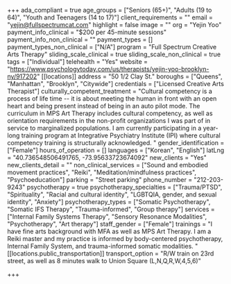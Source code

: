 +++
ada_compliant = true
age_groups = ["Seniors (65+)", "Adults (19 to 64)", "Youth and Teenagers (14 to 17)"]
client_requirements = ""
email = "yejin@fullspectrumcat.com"
highlight = false
image = ""
org = "Yejin Yoo"
payment_info_clinical = "$200 per 45-minute sessions"
payment_info_non_clinical = ""
payment_types = []
payment_types_non_clinical = ["N/A"]
program = "Full Spectrum Creative Arts Therapy"
sliding_scale_clinical = true
sliding_scale_non_clinical = true
tags = ["Individual"]
telehealth = "Yes"
website = "https://www.psychologytoday.com/us/therapists/yejin-yoo-brooklyn-ny/917202"
[[locations]]
address = "50 1/2 Clay St."
boroughs = ["Queens", "Manhattan", "Brooklyn", "Citywide"]
credentials = ["Licensed Creative Arts Therapist"]
culturally_competent_treatment = "Cultural competency is a process of life time -- it is about meeting the human in front with an open heart and being present instead of being in an auto pilot mode. The curriculum in MPS Art Therapy includes cultural competency, as well as orientation requirements in the non-profit organizations I was part of in service to marginalized populations. I am currently participating in a year-long training program at Integrative Psychiatry Institute (IPI) where cultural competency training is structurally acknowledged. "
gender_identification = ["Female"]
hours_of_operation = []
languages = ["Korean", "English"]
latLng = "40.736548506491765, -73.95633723674092"
new_clients = "Yes"
new_clients_detail = ""
non_clinical_services = ["Sound and embodied movement practices", "Reiki", "Meditation/mindfulness practices", "Psychoeducation"]
parking = "Street parking"
phone_number = "212-203-9243"
psychotherapy = true
psychotherapy_specialties = ["Trauma/PTSD", "Spirituality", "Racial and cultural identity", "LGBTQIA, gender, and sexual identity", "Anxiety"]
psychotherapy_types = ["Somatic Psychotherapy", "Somatic IFS Therapy", "Trauma-informed", "Group therapy"]
services = ["Internal Family Systems Therapy", "Sensory Resonance Modalities", "Psychotherapy", "Art therapy"]
staff_gender = ["Female"]
trainings = "I have fine arts background with MFA as well as MPS Art Therapy. I am a Reiki master and my practice is informed by body-centered psychotherapy, Internal Family System, and trauma-informed somatic modalities.  "
[[locations.public_transportation]]
transport_option = "R/W train on 23rd street, as well as 8 minutes walk to Union Square (L,N,Q,R,W,4,5,6)"

+++
